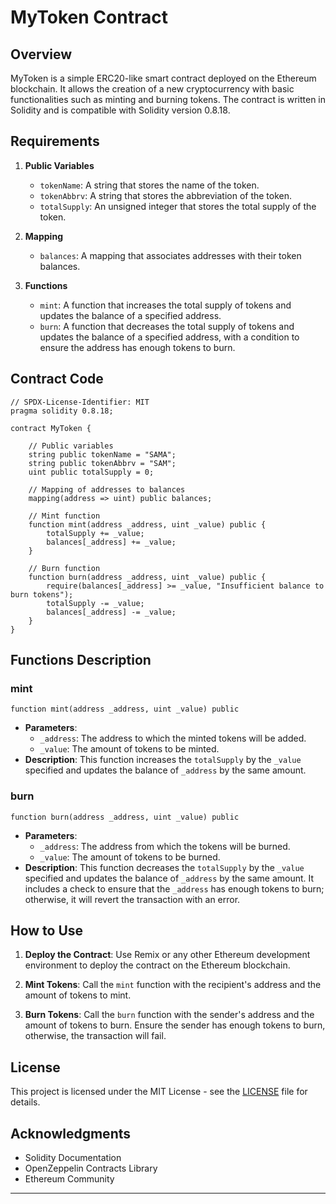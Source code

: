 # MyToken Contract

## Overview

MyToken is a simple ERC20-like smart contract deployed on the Ethereum blockchain. It allows the creation of a new cryptocurrency with basic functionalities such as minting and burning tokens. The contract is written in Solidity and is compatible with Solidity version 0.8.18.

## Requirements

1. **Public Variables**
    - `tokenName`: A string that stores the name of the token.
    - `tokenAbbrv`: A string that stores the abbreviation of the token.
    - `totalSupply`: An unsigned integer that stores the total supply of the token.

2. **Mapping**
    - `balances`: A mapping that associates addresses with their token balances.

3. **Functions**
    - `mint`: A function that increases the total supply of tokens and updates the balance of a specified address.
    - `burn`: A function that decreases the total supply of tokens and updates the balance of a specified address, with a condition to ensure the address has enough tokens to burn.

## Contract Code

```solidity
// SPDX-License-Identifier: MIT
pragma solidity 0.8.18;

contract MyToken {

    // Public variables
    string public tokenName = "SAMA";
    string public tokenAbbrv = "SAM";
    uint public totalSupply = 0;

    // Mapping of addresses to balances
    mapping(address => uint) public balances;

    // Mint function
    function mint(address _address, uint _value) public {
        totalSupply += _value;
        balances[_address] += _value; 
    }

    // Burn function
    function burn(address _address, uint _value) public {
        require(balances[_address] >= _value, "Insufficient balance to burn tokens");
        totalSupply -= _value;
        balances[_address] -= _value; 
    }
}
```

## Functions Description

### mint

```solidity
function mint(address _address, uint _value) public
```

- **Parameters**:
  - `_address`: The address to which the minted tokens will be added.
  - `_value`: The amount of tokens to be minted.
- **Description**: This function increases the `totalSupply` by the `_value` specified and updates the balance of `_address` by the same amount.

### burn

```solidity
function burn(address _address, uint _value) public
```

- **Parameters**:
  - `_address`: The address from which the tokens will be burned.
  - `_value`: The amount of tokens to be burned.
- **Description**: This function decreases the `totalSupply` by the `_value` specified and updates the balance of `_address` by the same amount. It includes a check to ensure that the `_address` has enough tokens to burn; otherwise, it will revert the transaction with an error.

## How to Use

1. **Deploy the Contract**: Use Remix or any other Ethereum development environment to deploy the contract on the Ethereum blockchain.

2. **Mint Tokens**: Call the `mint` function with the recipient's address and the amount of tokens to mint.

3. **Burn Tokens**: Call the `burn` function with the sender's address and the amount of tokens to burn. Ensure the sender has enough tokens to burn, otherwise, the transaction will fail.

## License

This project is licensed under the MIT License - see the [LICENSE](LICENSE) file for details.

## Acknowledgments

- Solidity Documentation
- OpenZeppelin Contracts Library
- Ethereum Community

---
